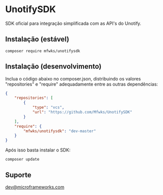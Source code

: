 # UnotifySDK
SDK oficial para integração simplificada com as API's do Unotify.

## Instalação (estável)

```shell
composer require mfwks/unotifysdk
```

## Instalação (desenvolvimento)

Inclua o código abaixo no composer.json, distribuindo os valores "repositories" e "require" adequadamente entre as outras dependências:

```json
{
    "repositories": [
        {
            "type": "vcs",
            "url": "https://github.com/Mfwks/UnotifySDK"
        }
    ],
    "require": {
        "mfwks/unotifysdk": "dev-master"
    }
}

```

Após isso basta instalar o SDK:

```shell
composer update
```

## Suporte

dev@microframeworks.com
